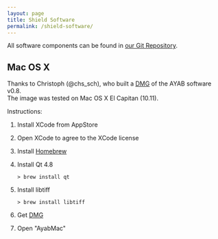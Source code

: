```yaml
---
layout: page
title: Shield Software
permalink: /shield-software/
---
```


All software components can be found in [our Git Repository](https://bitbucket.org/chris007de/ayab-apparat/src/).

## Mac OS X

Thanks to Christoph (@chs_sch), who built a [DMG](https://github.com/chssch/misc/raw/master/AyabMac.dmg) of the AYAB software v0.8. <br>
The image was tested on Mac OS X El Capitan (10.11).

Instructions:

1. Install XCode from AppStore

2. Open XCode to agree to the XCode license

3. Install [Homebrew](http://brew.sh/)

4. Install Qt 4.8

    ```
    > brew install qt
    ```

5. Install libtiff

    ```
    > brew install libtiff
    ```

6. Get [DMG](https://github.com/chssch/misc/raw/master/AyabMac.dmg)

7. Open "AyabMac"
